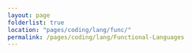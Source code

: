 ```yaml
---
layout: page
folderlist: true
location: "pages/coding/lang/func/"
permalink: /pages/coding/lang/Functional-Languages
---
```

